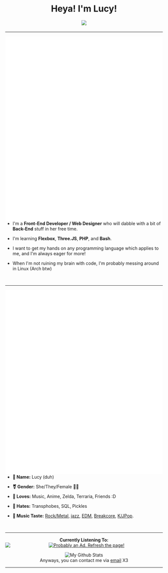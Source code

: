 <div align="center">

<h1> Heya! I'm Lucy!</h1>

#### [<img src="https://img.shields.io/badge/Buy%20Me%20A%20Coffee!%20%E2%98%95%20-%239146FF.svg?&style=for-the-badge">](https://www.buymeacoffee.com/lusife)

</div>

---

<div>

<img src="https://raw.githubusercontent.com/lu-sife/github-stats/master/generated/languages.svg#gh-dark-mode-only" align="left">

<img src="https://raw.githubusercontent.com/lu-sife/github-stats/master/generated/languages.svg#gh-light-mode-only" align="left">

- I'm a <b>Front-End Developer / Web Designer</b> who will dabble with a bit of <b>Back-End</b> stuff in her free time.

- I'm learning <b>Flexbox</b>, <b>Three.JS</b>, <b>PHP</b>, and <b>Bash</b>.

- I want to get my hands on any programming language which applies to me, and I'm always eager for more!

- When I'm not ruining my brain with code, I'm probably messing around in Linux (Arch btw)
</div><br>

---

<div>
<img src="https://raw.githubusercontent.com/lu-sife/github-stats/master/generated/overview.svg#gh-dark-mode-only" align="right">

<img src="https://raw.githubusercontent.com/lu-sife/github-stats/master/generated/overview.svg#gh-light-mode-only" align="right">


- <b>📃 Name:</b> Lucy (duh)

- <b>⚧️ Gender:</b> She/They/Female 🏳️‍⚧️

- <b>💖 Loves:</b> Music, Anime, Zelda, Terraria, Friends :D

- <b>🙁 Hates:</b> Transphobes, SQL, Pickles

- <b>🎸 Music Taste:</b> <a href="https://open.spotify.com/album/3IaQ0DQMIXMShbMDNepeTK?si=SZrS25zpQxCCeHM4-ttBRw">Rock/Metal</a>, <a href="https://open.spotify.com/artist/62GoYifV4njTdvS8lD2yYT?si=0SnwdoAhQUKwGfwS2G9Jjw">jazz</a>, <a href="https://open.spotify.com/artist/49yTs5PHrOjyslAqSF2iCG?si=DcZv66h5QmOXgF11Tvnu2A">EDM</a>, <a href="https://open.spotify.com/artist/30F64wQIHvLiFTGaNZ73nU?si=D46PKhJ4T7uA3-d68qsYew">Breakcore</a>, <a href="https://open.spotify.com/artist/25b7eSZD64Sm8ReHZ1WDc7?si=oX9ia1dVSOqAyEsT507U_A">K/JPop</a>.
</div><br>

---

<div align="center">

<b>Currently Listening To:</b><br>
<img src="https://github.com/LU-SIFE/LU-SIFE/blob/main/cat.gif?raw=true" align="left">
[![Probably an Ad. Refresh the page!](https://spotify-github-profile.vercel.app/api/view?uid=2lckj8cqkajywo3nqxx6rlbgc&cover_image=true&theme=natemoo-re&show_offline=false&bar_color=53b14f&bar_color_cover=true)](https://spotify-github-profile.vercel.app/api/view?uid=2lckj8cqkajywo3nqxx6rlbgc&redirect=true)

![My Github Stats](https://github-readme-stats.vercel.app/api?username=lu-sife&show_icons=true&theme=github_dark)<br>
Anyways, you can contact me via [email](mailto:itslusife@gmail.com) X3
</div>

---

<!--
random code snippet i need xD

I also really enjoy music, it's the only things I take seriously. Favorite genres include: rock/metal, jazz, Phonk, Breakcore, and K/Jpop.<br><br>
Some of my favorite pieces of media/literature are: [Death of a Salesman](https://en.wikipedia.org/wiki/Death_of_a_Salesman), Any [Agatha Christie](https://en.wikipedia.org/wiki/Agatha_Christie) book, and Carpenter Brut's Album, [Trilogy](https://open.spotify.com/album/5iPLQmPK5f0r69TPJcfAt2?si=0zdPwieUQMO2TqzYge1wFQ).<br><br>
I'm also pretty chatty, so HMU if you want, I guess~
##### Safe to say my tastes are quite varied~




	-->